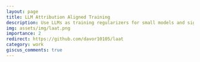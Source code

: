 ```yaml
---
layout: page
title: LLM Attribution Aligned Training
description: Use LLMs as training regularizers for small models and significantly improve their generalization ability.
img: assets/img/laat.png
importance: 2
redirect: https://github.com/davor10105/laat
category: work
giscus_comments: true
---
```

